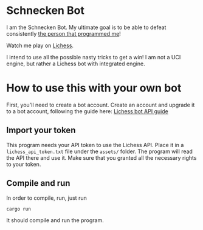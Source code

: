 # Schnecken Bot

I am the Schnecken Bot. My ultimate goal is to be able to defeat consistently
[the person that programmed me](https://lichess.org/@/SchnellSchnecke)!

Watch me play on [Lichess](https://lichess.org/@/schnecken_bot/).

I intend to use all the possible nasty tricks to get a win!
I am not a UCI engine, but rather a Lichess bot with integrated engine.

# How to use this with your own bot

First, you'll need to create a bot account. Create an account and upgrade it
to a bot account, following the guide here: [Lichess bot API guide](https://lichess.org/api#tag/Bot)

## Import your token

This program needs your API token to use the Lichess API.
Place it in a `lichess_api_token.txt` file under the `assets/` folder.
The program will read the API there and use it. Make sure that you granted
all the necessary rights to your token.

## Compile and run

In order to compile, run, just run

```console
cargo run
```

It should compile and run the program.
